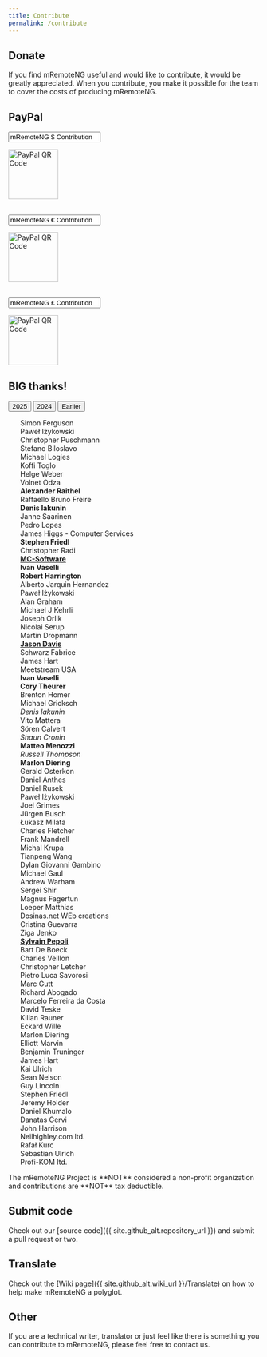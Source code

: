 ```yaml
---
title: Contribute
permalink: /contribute
---
```

<style>
 #submitBtn {
  transition: opacity 0.35s ease;
 }
</style>
<script>
 $(document).ready(function() {
  var cleave = new Cleave('#amount', {
   numeral: true
  });
  $('#amount').keyup(function(evt) {
   $('#submitBtn').prop('disabled', ($(this).val() ? false : true));
  });
 });
</script>

## Donate

If you find mRemoteNG useful and would like to contribute, it would be greatly appreciated.  When you contribute, you make it possible for the team to cover the costs of producing mRemoteNG.
<div class='card-deck text-center'>
 <div class='card'>
  <div class='card-body'>
   <h2 class='card-title'>PayPal</h2>
   <div id="donate-button-container">
    <div class='form-group'>
     <input type='text' class='form-control' name='item_name' value='mRemoteNG $ Contribution' readonly>
     <p class='card-text'><img class='img-responsive' alt='PayPal QR Code' src='{{ site.baseurl }}/images/donations/PayPal QR Code (1).png' height='100px'></p>
    </div>
    <div id="donate-button1"></div>
    <br>
    <div class='form-group'>
     <input type='text' class='form-control' name='item_name' value='mRemoteNG € Contribution' readonly>
     <p class='card-text'><img class='img-responsive' alt='PayPal QR Code' src='{{ site.baseurl }}/images/donations/PayPal QR Code (2).png' height='100px'></p>
    </div>
    <div id="donate-button2"></div>
    <br>
    <div class='form-group'>
     <input type='text' class='form-control' name='item_name' value='mRemoteNG £ Contribution' readonly>
     <p class='card-text'><img class='img-responsive' alt='PayPal QR Code' src='{{ site.baseurl }}/images/donations/PayPal QR Code (3).png' height='100px'></p>
    </div>
    <div id="donate-button3"></div>
    <script src="https://www.paypalobjects.com/donate/sdk/donate-sdk.js" charset="UTF-8"></script>
    <script>
     PayPal.Donation.Button({
      env:'production',
      hosted_button_id:'CHQY3Q3ST9H4U',
      image: {
       src:'https://www.paypalobjects.com/en_US/GB/i/btn/btn_donateCC_LG.gif',
       alt:'Donate with PayPal button',
       title:'PayPal - The safer, easier way to pay online!',
      }
     }).render('#donate-button1');
    </script>
    <script>
     PayPal.Donation.Button({
      env:'production',
      hosted_button_id:'UK75QBUYNPYKN',
      image: {
       src:'https://www.paypalobjects.com/en_US/GB/i/btn/btn_donateCC_LG.gif',
       alt:'Donate with PayPal button',
       title:'PayPal - The safer, easier way to pay online!',
      }
     }).render('#donate-button2');
    </script>
    <script>
     PayPal.Donation.Button({
      env:'production',
      hosted_button_id:'2N5HY54ZTT9TC',
      image: {
       src:'https://www.paypalobjects.com/en_US/GB/i/btn/btn_donateCC_LG.gif',
       alt:'Donate with PayPal button',
       title:'PayPal - The safer, easier way to pay online!',
      }
     }).render('#donate-button3');
    </script>
   </div>
  </div>
 </div>

  <div class="card">
    <div class="card-body">
      <h2 class="card-title">BIG thanks!</h2>
      <!-- Pagination Buttons -->
      <div class="pagination">
        <button onclick="filterRecords('2025')">2025</button>
        <button onclick="filterRecords('2024')">2024</button>
        <button onclick="filterRecords('earlier')">Earlier</button>
      </div>
      <!-- List Container -->
      <ul id="records-list" style="list-style-type: none">
        <li data-year="2025">Simon Ferguson</li>
        <li data-year="2025">Paweł Iżykowski</li>
        <li data-year="2025">Christopher Puschmann</li>
        <li data-year="2025">Stefano Biloslavo</li>
        <li data-year="2024">Michael Logies</li>
        <li data-year="2024">Koffi Toglo</li>
        <li data-year="2024">Helge Weber</li>
        <li data-year="2024">Volnet Odza</li>
        <li data-year="2024"><b>Alexander Raithel</b></li>
        <li data-year="2024">Raffaello Bruno Freire</li>
        <li data-year="2024"><b>Denis Iakunin</b></li>
        <li data-year="2024">Janne Saarinen</li>
        <li data-year="2024">Pedro Lopes</li>
        <li data-year="2024">James Higgs - Computer Services</li>
        <li data-year="2024"><b>Stephen Friedl</b></li>
        <li data-year="2024">Christopher Radi</li>
        <li data-year="2024"><b><u>MC-Software</u></b></li>
        <li data-year="2024"><b>Ivan Vaselli</b></li>
        <li data-year="2024"><b>Robert Harrington</b></li>
        <li data-year="2024">Alberto Jarquin Hernandez</li>
        <li data-year="2024">Paweł Iżykowski</li>
        <li data-year="2024">Alan Graham</li>
        <li data-year="2024">Michael J Kehrli</li>
        <li data-year="2024">Joseph Orlik</li>
        <li data-year="2024">Nicolai Serup</li>
        <li data-year="2024">Martin Dropmann</li>
        <li data-year="earlier"><b><u>Jason Davis</u></b></li>
        <li data-year="earlier">Schwarz Fabrice</li>
        <li data-year="earlier">James Hart</li>
        <li data-year="earlier">Meetstream USA</li>
        <li data-year="earlier"><b>Ivan Vaselli</b></li>
        <li data-year="earlier"><b>Cory Theurer</b></li>
        <li data-year="earlier">Brenton Homer</li>
        <li data-year="earlier">Michael Gricksch</li>
        <li data-year="earlier"><i>Denis Iakunin</i></li>
        <li data-year="earlier">Vito Mattera</li>
        <li data-year="earlier">Sören Calvert</li>
        <li data-year="earlier"><i>Shaun Cronin</i></li>
        <li data-year="earlier"><b>Matteo Menozzi</b></li>
        <li data-year="earlier"><i>Russell Thompson</i></li>
        <li data-year="earlier"><b>Marlon Diering</b></li>
        <li data-year="earlier">Gerald Osterkon</li>
        <li data-year="earlier">Daniel Anthes</li>
        <li data-year="earlier">Daniel Rusek</li>
        <li data-year="earlier">Paweł Iżykowski</li>
        <li data-year="earlier">Joel Grimes</li>
        <li data-year="earlier">Jürgen Busch</li>
        <li data-year="earlier">Łukasz Milata</li>
        <li data-year="earlier">Charles Fletcher</li>
        <li data-year="earlier">Frank Mandrell</li>
        <li data-year="earlier">Michal Krupa</li>
        <li data-year="earlier">Tianpeng Wang</li>
        <li data-year="earlier">Dylan Giovanni Gambino</li>
        <li data-year="earlier">Michael Gaul</li>
        <li data-year="earlier">Andrew Warham</li>
        <li data-year="earlier">Sergei Shir</li>
        <li data-year="earlier">Magnus Fagertun</li>
        <li data-year="earlier">Loeper Matthias</li>
        <li data-year="earlier">Dosinas.net WEb creations</li>
        <li data-year="earlier">Cristina Guevarra</li>
        <li data-year="earlier">Ziga Jenko</li>
        <li data-year="earlier"><b><u>Sylvain Pepoli</u></b></li>
        <li data-year="earlier">Bart De Boeck</li>
        <li data-year="earlier">Charles Veillon</li>
        <li data-year="earlier">Christopher Letcher</li>
        <li data-year="earlier">Pietro Luca Savorosi</li>
        <li data-year="earlier">Marc Gutt</li>
        <li data-year="earlier">Richard Abogado</li>
        <li data-year="earlier">Marcelo Ferreira da Costa</li>
        <li data-year="earlier">David Teske</li>
        <li data-year="earlier">Kilian Rauner</li>
        <li data-year="earlier">Eckard Wille</li>
        <li data-year="earlier">Marlon Diering</li>
        <li data-year="earlier">Elliott Marvin</li>
        <li data-year="earlier">Benjamin Truninger</li>
        <li data-year="earlier">James Hart</li>
        <li data-year="earlier">Kai Ulrich</li>
        <li data-year="earlier">Sean Nelson</li>
        <li data-year="earlier">Guy Lincoln</li>
        <li data-year="earlier">Stephen Friedl</li>
        <li data-year="earlier">Jeremy Holder</li>
        <li data-year="earlier">Daniel Khumalo</li>
        <li data-year="earlier">Danatas Gervi</li>
        <li data-year="earlier">John Harrison</li>
        <li data-year="earlier">Neilhighley.com ltd.</li>
        <li data-year="earlier">Rafał Kurc</li>
        <li data-year="earlier">Sebastian Ulrich</li>
        <li data-year="earlier">Profi-KOM ltd.</li>
      </ul>
    </div>
    <script>
      function filterRecords(year) {
        const listItems = document.querySelectorAll("#records-list li");
        listItems.forEach(item => {
          if (item.getAttribute("data-year") === year) {
            item.style.display = "block"; // Show matching items
          } else {
            item.style.display = "none"; // Hide non-matching items
          }
        });
      }
      // Default view: Show all records
      window.onload = () => filterRecords("2025"); // Or set to "all" to show everything initially
    </script>
  </div>
</div>
The mRemoteNG Project is **NOT** considered a non-profit organization and contributions are **NOT** tax deductible.

## Submit code

Check out our [source code]({{ site.github_alt.repository_url }}) and submit a pull request or two.

## Translate

Check out the [Wiki page]({{ site.github_alt.wiki_url }}/Translate) on how to help make mRemoteNG a polyglot.

## Other

If you are a technical writer, translator or just feel like there is something you can contribute to mRemoteNG, please feel free to contact us.
